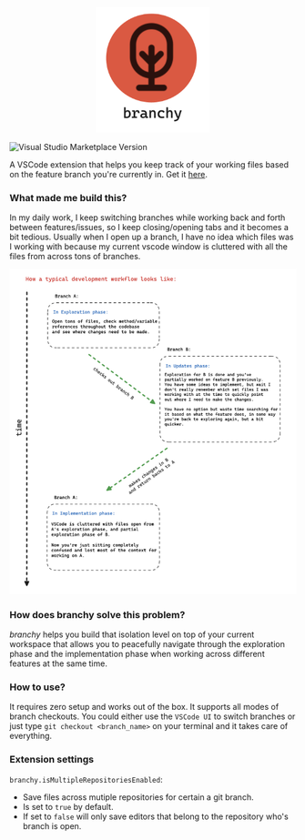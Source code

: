 <p align="center">
    <img src="assets/readme-new-logo.png" width=200>
</p>

![Visual Studio Marketplace Version](https://img.shields.io/visual-studio-marketplace/v/gaganganapathyas.branchy?color=black&style=for-the-badge)

A VSCode extension that helps you keep track of your working files based on the feature branch you're currently in. Get it [here](https://marketplace.visualstudio.com/items?itemName=gaganganapathyas.branchy).

### What made me build this?

In my daily work, I keep switching branches while working back and forth between features/issues, so I keep closing/opening tabs and it becomes a bit tedious. Usually when I open up a branch, I have no idea which files was I working with because my current vscode window is cluttered with all the files from across tons of branches.

![workflow](assets/workflow.png)

### How does branchy solve this problem?

*branchy* helps you build that isolation level on top of your current workspace that allows you to
peacefully navigate through the exploration phase and the implementation phase when working 
across different features at the same time.

### How to use?

It requires zero setup and works out of the box. It supports all modes of branch checkouts. 
You could either use the `VSCode UI` to switch branches or just type `git checkout <branch_name>` on your terminal 
and it takes care of everything.

### Extension settings

`branchy.isMultipleRepositoriesEnabled`: 

- Save files across mutiple repositories for certain a git branch.
- Is set to `true` by default.
- If set to `false` will only save editors that belong to the repository who's branch is open.
